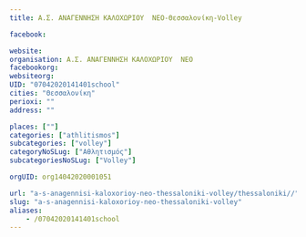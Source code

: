 ```yaml
---
title: Α.Σ. ΑΝΑΓΕΝΝΗΣΗ ΚΑΛΟΧΩΡΙΟΥ  ΝΕΟ-Θεσσαλονίκη-Volley

facebook:

website:
organisation: Α.Σ. ΑΝΑΓΕΝΝΗΣΗ ΚΑΛΟΧΩΡΙΟΥ  ΝΕΟ
facebookorg:
websiteorg:
UID: "07042020141401school"
cities: "Θεσσαλονίκη"
perioxi: ""
address: ""

places: [""]
categories: ["athlitismos"]
subcategories: ["volley"]
categoryNoSLug: ["Αθλητισμός"]
subcategoriesNoSLug: ["Volley"]

orgUID: org14042020001051

url: "a-s-anagennisi-kaloxorioy-neo-thessaloniki-volley/thessaloniki//"
slug: "a-s-anagennisi-kaloxorioy-neo-thessaloniki-volley"
aliases:
    - /07042020141401school
---
```





